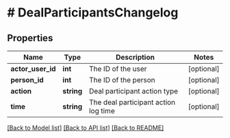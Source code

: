 # # DealParticipantsChangelog

## Properties

Name | Type | Description | Notes
------------ | ------------- | ------------- | -------------
**actor_user_id** | **int** | The ID of the user | [optional]
**person_id** | **int** | The ID of the person | [optional]
**action** | **string** | Deal participant action type | [optional]
**time** | **string** | The deal participant action log time | [optional]

[[Back to Model list]](../README.md#documentation-for-models) [[Back to API list]](../README.md#documentation-for-api-endpoints) [[Back to README]](../README.md)
